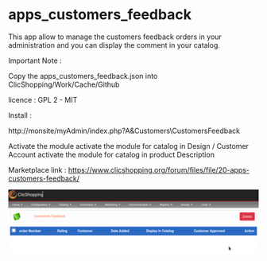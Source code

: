 # apps_customers_feedback

This app allow to manage the customers feedback orders in your administration and you can display the comment in your catalog.

Important Note :

Copy the apps_customers_feedback.json into ClicShopping/Work/Cache/Github

licence  : GPL 2 - MIT

Install : 

http://monsite/myAdmin/index.php?A&Customers\CustomersFeedback

Activate the module
activate the module for catalog in Design / Customer Account 
activate the module for catalog in product Description

Marketplace link : https://www.clicshopping.org/forum/files/file/20-apps-customers-feedback/

![shippingtracking](https://github.com/ClicShoppingOfficialModulesV3/apps_customers_feedback/blob/master/ModuleInfosJson/customers_feedback.png)


